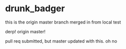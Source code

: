 drunk_badger
============

this is the origin master branch
merged in from local test

derp! origin master!

pull req submitted, but master updated with this. oh no
